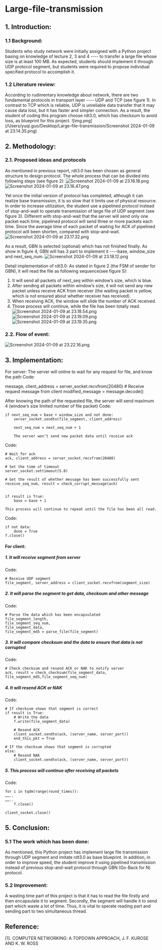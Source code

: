 # Large-file-transmission

## 1.	Introduction:
### 1.1	Background:
Students who study
network were initially assigned with a Python project basing on knowledge of lecture 2, 3 and 4 ---- to transfer a large file whose size is at least 100 MB. As expected, students should implement it through UDP protocol segment, but students were required to propose individual specified protocol to accomplish it. 


### 1.2	Literature review:
According to rudimentary knowledge about network, there are two fundamental protocols in transport layer ---- UDP and TCP (see figure 1). In contrast to TCP which is reliable, UDP is unreliable data transfer that it may cause data loss, but it has faster and simpler connection. As a result, the student of coding this program choose rdt3.0, which has checksum to avoid loss, as blueprint for this project.
![img.png](/Users/yuqi.guo/Desktop/Large-file-transmission/Screenshot 2024-01-09 at 23.14.35.png)

## 2.	Methodology:
### 2.1. Proposed ideas and protocols
As mentioned in previous report, rdt3.0 has been chosen as general structure to design protocol. The whole process that can be divided into following steps (see figure 2):
![Screenshot 2024-01-09 at 23.16.18.png](Screenshot%202024-01-09%20at%2023.16.18.png)
![Screenshot 2024-01-09 at 23.16.47.png](Screenshot%202024-01-09%20at%2023.16.47.png)

Yet once the initial version of protocol has completed, although it can realize base transmission, it is so slow that it limits use of physical resource. In order to increase utilization, the student use a pipelined protocol instead of stop-and-wait to operate transmission of large file of UDP segment (see figure 3). Different with stop-and-wait that the server will send only one packet each time, pipelined protocol will send three or more packets each time. Since the average time of each packet of waiting for ACK of pipelined protocol will been shorten, compared with stop-and-wait.
![Screenshot 2024-01-09 at 23.17.32.png](Screenshot%202024-01-09%20at%2023.17.32.png)

As a result, GBN is selected (optional) which has not finished finally. As show in figure 4, GBN will has 3 part to implement it ----base, window_size and next_seq_num.
![Screenshot 2024-01-09 at 23.18.12.png](Screenshot%202024-01-09%20at%2023.18.12.png)

Detail implementation of rdt3.0:
As stated in figure 2 (the FSM of sender for GBN), it will read the file as following sequence(see figure 5):
1.	It will send all packets of next_seq within window’s size, which is blue.
2.	After sending all packets within window’s size, it will not send any new packet unless receive ACK from receiver (the waiting packet is yellow, which is not ensured about whether receiver has received).
3.	When receiving ACK, the window will slide the number of ACK received.
4.	Those process will continue, while the file has been totally read.
![Screenshot 2024-01-09 at 23.18.54.png](Screenshot%202024-01-09%20at%2023.18.54.png)
![Screenshot 2024-01-09 at 23.19.09.png](Screenshot%202024-01-09%20at%2023.19.09.png)
![Screenshot 2024-01-09 at 23.19.35.png](Screenshot%202024-01-09%20at%2023.19.35.png)

### 2.2. Flow of event:
![Screenshot 2024-01-09 at 23.22.16.png](Screenshot%202024-01-09%20at%2023.22.16.png)
## 3. Implementation:
For server:
	The server will online to wait for any request for file, and know the path
Code:

message, client_address = server_socket.recvfrom(20480)  # Receive request message from client
modified_message = message.decode()

After knowing the path of the requested file, the server will send maximum 4 (window’s size limited number of file packet)
Code:

    if next_seq_num < base + window_size and not done:
        server_socket.sendto(file_segment, client_address)

        next_seq_num = next_seq_num + 1

	    The server won’t send new packet data until receive ack
Code:

    # Wait for ack
    ack, client_address = server_socket.recvfrom(20480)

    # Set the time of timeout
    server_socket.settimeout(5.0)

    # Get the result of whether message has been successfully sent
    receive_seq_num, result = check_corrupt_message(ack)

   
    if result is True:
        base = base + 1

	This process will continue to repeat until the file has been all read.
Code:

    if not data:
        done = True
    f.close()


#### For client:
##### 1. It will receive segment from server

Code:

    # Receive UDP segment
    file_segment, server_address = client_socket.recvfrom(segment_size)

##### 2. It will parse the segment to get data, checksum and other message
Code:

    # Parse the data which has been encapsulated
    file_segment_length, 
    file_segment_seq_num,
    file_segment_data, 
    file_segment_md5 = parse_file(file_segment)

##### 3. It will compare checksum and the data to ensure that data is not corrupted
Code:

    # Check checksum and resend ACK or NAK to notify server
    ack, result = check_checksum(file_segment_data, file_segment_md5,file_segment_seq_num)

##### 4. It will resend ACK or NAK
Code:
	
    # If checksum shows that segment is correct
    if result is True:
        # Write the data
        f.write(file_segment_data)
    
        # Resend ACK
        client_socket.sendto(ack, (server_name, server_port))
        end_this_pkt = True

    # If the checksum shows that segment is corrupted
    else:
        # Resend NAK
        client_socket.sendto(ack, (server_name, server_port))

##### 5. This process will continue after receiving all packets
Code:
    
    for i in tqdm(range(round_times)):
    ……..
    ……..
        f.close()

    client_socket.close()

## 5. Conclusion:
### 5.1 The work which has been done:
As mentioned, this Python project has implement large file transmission through UDP segment and imitate rdt3.0 as base blueprint. In addition, in order to improve speed, the student improve it using pipelined transmission instead of previous stop-and-wait protocol through GBN (Go-Back for N) protocol.

### 5.2 Improvement:
A wasting time part of this project is that it has to read the file firstly and then encapsulate it to segment. Secondly, the segment will handle it to send part which waste a lot of time.
Thus, it is vital to sperate reading part and sending part to two simultaneous thread.

## Reference:
[1]. COMPUTER NETWORKING: A TOPDOWN APPROACH, J. F. KUROSE AND K. W. ROSS 
